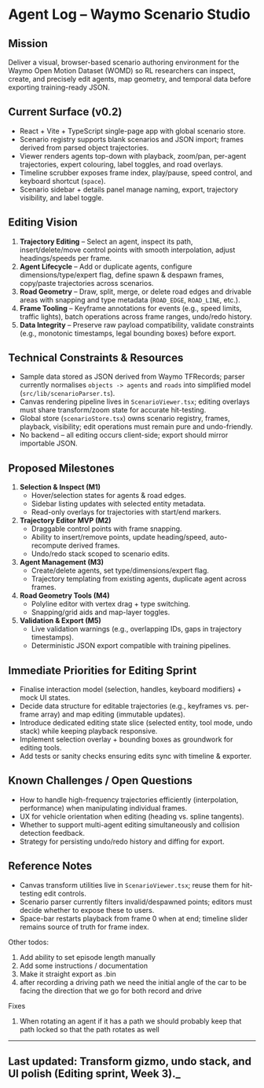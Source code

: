 # Agent Log – Waymo Scenario Studio

## Mission
Deliver a visual, browser-based scenario authoring environment for the Waymo Open Motion Dataset (WOMD) so RL researchers can inspect, create, and precisely edit agents, map geometry, and temporal data before exporting training-ready JSON.

## Current Surface (v0.2)
- React + Vite + TypeScript single-page app with global scenario store.
- Scenario registry supports blank scenarios and JSON import; frames derived from parsed object trajectories.
- Viewer renders agents top-down with playback, zoom/pan, per-agent trajectories, expert colouring, label toggles, and road overlays.
- Timeline scrubber exposes frame index, play/pause, speed control, and keyboard shortcut (`space`).
- Scenario sidebar + details panel manage naming, export, trajectory visibility, and label toggle.

## Editing Vision
1. **Trajectory Editing** – Select an agent, inspect its path, insert/delete/move control points with smooth interpolation, adjust headings/speeds per frame.
2. **Agent Lifecycle** – Add or duplicate agents, configure dimensions/type/expert flag, define spawn & despawn frames, copy/paste trajectories across scenarios.
3. **Road Geometry** – Draw, split, merge, or delete road edges and drivable areas with snapping and type metadata (`ROAD_EDGE`, `ROAD_LINE`, etc.).
4. **Frame Tooling** – Keyframe annotations for events (e.g., speed limits, traffic lights), batch operations across frame ranges, undo/redo history.
5. **Data Integrity** – Preserve raw payload compatibility, validate constraints (e.g., monotonic timestamps, legal bounding boxes) before export.

## Technical Constraints & Resources
- Sample data stored as JSON derived from Waymo TFRecords; parser currently normalises `objects -> agents` and `roads` into simplified model (`src/lib/scenarioParser.ts`).
- Canvas rendering pipeline lives in `ScenarioViewer.tsx`; editing overlays must share transform/zoom state for accurate hit-testing.
- Global store (`scenarioStore.tsx`) owns scenario registry, frames, playback, visibility; edit operations must remain pure and undo-friendly.
- No backend – all editing occurs client-side; export should mirror importable JSON.

## Proposed Milestones
1. **Selection & Inspect (M1)**
   - Hover/selection states for agents & road edges.
   - Sidebar listing updates with selected entity metadata.
   - Read-only overlays for trajectories with start/end markers.
2. **Trajectory Editor MVP (M2)**
   - Draggable control points with frame snapping.
   - Ability to insert/remove points, update heading/speed, auto-recompute derived frames.
   - Undo/redo stack scoped to scenario edits.
3. **Agent Management (M3)**
   - Create/delete agents, set type/dimensions/expert flag.
   - Trajectory templating from existing agents, duplicate agent across frames.
4. **Road Geometry Tools (M4)**
   - Polyline editor with vertex drag + type switching.
   - Snapping/grid aids and map-layer toggles.
5. **Validation & Export (M5)**
   - Live validation warnings (e.g., overlapping IDs, gaps in trajectory timestamps).
   - Deterministic JSON export compatible with training pipelines.

## Immediate Priorities for Editing Sprint
- Finalise interaction model (selection, handles, keyboard modifiers) + mock UI states.
- Decide data structure for editable trajectories (e.g., keyframes vs. per-frame array) and map editing (immutable updates).
- Introduce dedicated editing state slice (selected entity, tool mode, undo stack) while keeping playback responsive.
- Implement selection overlay + bounding boxes as groundwork for editing tools.
- Add tests or sanity checks ensuring edits sync with timeline & exporter.

## Known Challenges / Open Questions
- How to handle high-frequency trajectories efficiently (interpolation, performance) when manipulating individual frames.
- UX for vehicle orientation when editing (heading vs. spline tangents).
- Whether to support multi-agent editing simultaneously and collision detection feedback.
- Strategy for persisting undo/redo history and diffing for export.

## Reference Notes
- Canvas transform utilities live in `ScenarioViewer.tsx`; reuse them for hit-testing edit controls.
- Scenario parser currently filters invalid/despawned points; editors must decide whether to expose these to users.
- Space-bar restarts playback from frame 0 when at end; timeline slider remains source of truth for frame index.

Other todos:
1. Add ability to set episode length manually
2. Add some instructions / documentation
3. Make it straight export as .bin
4. after recording a driving path we need the initial angle of the car to be facing the direction that we go for both record and drive

Fixes
1. When rotating an agent if it has a path we should probably keep that path locked so that the path rotates as well

---
Last updated: Transform gizmo, undo stack, and UI polish (Editing sprint, Week 3)._
---
